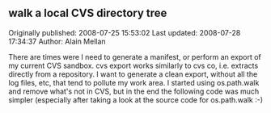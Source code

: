 ## walk a local CVS directory tree 
Originally published: 2008-07-25 15:53:02 
Last updated: 2008-07-28 17:34:37 
Author: Alain Mellan 
 
There are times were I need to generate a manifest, or perform an export of my current CVS sandbox. cvs export works similarly to cvs co, i.e. extracts directly from a repository. I want to generate a clean export, without all the log files, etc, that tend to pollute my work area. I started using os.path.walk and remove what's not in CVS, but in the end the following code was much simpler (especially after taking a look at the source code for os.path.walk :-)